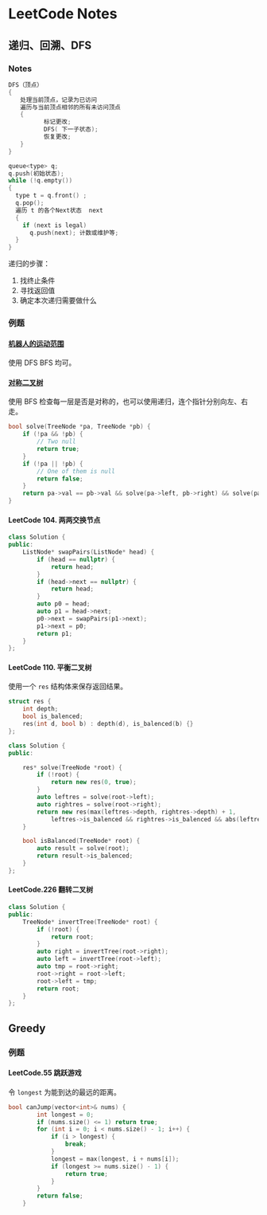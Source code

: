 # LeetCode Notes

## 递归、回溯、DFS

### Notes

```cpp
DFS（顶点） 
{
　　处理当前顶点，记录为已访问
　　遍历与当前顶点相邻的所有未访问顶点
　　{
　　　　　　标记更改;
　　　　　　DFS( 下一子状态);
　　　　　　恢复更改;
　　}
}
```

```cpp
queue<type> q;
q.push(初始状态);
while (!q.empty())
{
  type t = q.front() ;
  q.pop();
  遍历 t 的各个Next状态  next
  { 
    if (next is legal)
      q.push(next); 计数或维护等; 
  } 
}
```

递归的步骤：

1. 找终止条件
2. 寻找返回值
3. 确定本次递归需要做什么

### 例题

#### [机器人的运动范围](https://leetcode-cn.com/problems/ji-qi-ren-de-yun-dong-fan-wei-lcof/)

使用 DFS BFS 均可。

#### [对称二叉树](https://leetcode-cn.com/problems/symmetric-tree/description/)

使用 BFS 检查每一层是否是对称的，也可以使用递归，连个指针分别向左、右走。

```cpp
bool solve(TreeNode *pa, TreeNode *pb) {
    if (!pa && !pb) {
        // Two null
        return true;
    }
    if (!pa || !pb) {
        // One of them is null
        return false;
    }
    return pa->val == pb->val && solve(pa->left, pb->right) && solve(pa->right, pb->left);
}
```

#### LeetCode 104. 两两交换节点

```cpp
class Solution {
public:
    ListNode* swapPairs(ListNode* head) {
        if (head == nullptr) {
            return head;
        }
        if (head->next == nullptr) {
            return head;
        }
        auto p0 = head;
        auto p1 = head->next;
        p0->next = swapPairs(p1->next);
        p1->next = p0;
        return p1;
    }
};
```

#### LeetCode 110. 平衡二叉树

使用一个 `res` 结构体来保存返回结果。

```cpp
struct res {
    int depth;
    bool is_balenced;
    res(int d, bool b) : depth(d), is_balenced(b) {}
};

class Solution {
public:

    res* solve(TreeNode *root) {
        if (!root) {
            return new res(0, true);
        }
        auto leftres = solve(root->left);
        auto rightres = solve(root->right);
        return new res(max(leftres->depth, rightres->depth) + 1, 
            leftres->is_balenced && rightres->is_balenced && abs(leftres->depth - rightres->depth) <= 1);
    }

    bool isBalanced(TreeNode* root) {
        auto result = solve(root);
        return result->is_balenced;
    }
};
```

#### LeetCode.226 翻转二叉树

```cpp
class Solution {
public:
    TreeNode* invertTree(TreeNode* root) {
        if (!root) {
            return root;
        }
        auto right = invertTree(root->right);
        auto left = invertTree(root->left);
        auto tmp = root->right;
        root->right = root->left;
        root->left = tmp;
        return root;
    }
};
```

## Greedy

### 例题

#### LeetCode.55 跳跃游戏

令 `longest` 为能到达的最远的距离。

```cpp
bool canJump(vector<int>& nums) {
        int longest = 0;
        if (nums.size() <= 1) return true;
        for (int i = 0; i < nums.size() - 1; i++) {
            if (i > longest) {
                break;
            }
            longest = max(longest, i + nums[i]);
            if (longest >= nums.size() - 1) {
                return true;
            }
        }
        return false;
    }
```